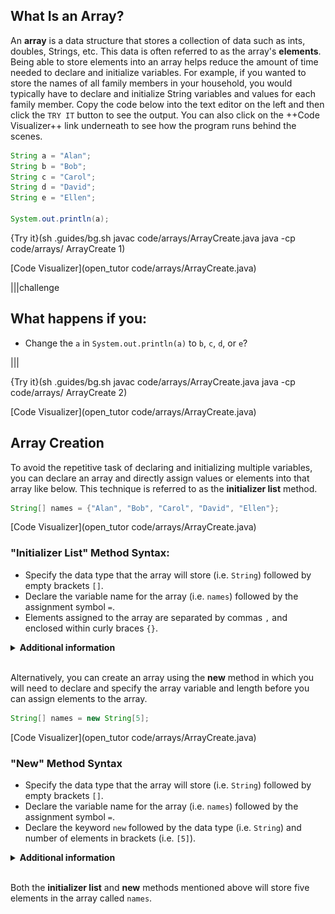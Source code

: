 ## What Is an Array?
An **array** is a data structure that stores a collection of data such as ints, doubles, Strings, etc. This data is often referred to as the array's **elements**. Being able to store elements into an array helps reduce the amount of time needed to declare and initialize variables. For example, if you wanted to store the names of all family members in your household, you would typically have to declare and initialize String variables and values for each family member. Copy the code below into the text editor on the left and then click the `TRY IT` button to see the output. You can also click on the ++Code Visualizer++ link underneath to see how the program runs behind the scenes.

```java
String a = "Alan";
String b = "Bob";
String c = "Carol";
String d = "David";
String e = "Ellen";

System.out.println(a);
```

{Try it}(sh .guides/bg.sh javac code/arrays/ArrayCreate.java java -cp code/arrays/ ArrayCreate 1)

[Code Visualizer](open_tutor code/arrays/ArrayCreate.java)

|||challenge
## What happens if you:
* Change the `a` in `System.out.println(a)` to `b`, `c`, `d`, or `e`?

|||

{Try it}(sh .guides/bg.sh javac code/arrays/ArrayCreate.java java -cp code/arrays/ ArrayCreate 2)

[Code Visualizer](open_tutor code/arrays/ArrayCreate.java)

## Array Creation
To avoid the repetitive task of declaring and initializing multiple variables, you can declare an array and directly assign values or elements into that array like below. This technique is referred to as the **initializer list** method.

```java
String[] names = {"Alan", "Bob", "Carol", "David", "Ellen"};
```

[Code Visualizer](open_tutor code/arrays/ArrayCreate.java)

### "Initializer List" Method Syntax:
* Specify the data type that the array will store (i.e. `String`) followed by empty brackets `[]`.
* Declare the variable name for the array (i.e. `names`) followed by the assignment symbol `=`.
* Elements assigned to the array are separated by commas `,` and enclosed within curly braces `{}`.

<details><summary><b>Additional information</b></summary>If you used the Code Visualizer, you'll notice that the array variable <code>names</code> points to all of the elements as a collection. An array is considered to be an <b>object</b> that bundles all of the data that it holds.<img src=".guides/img/ArrayInitializerList.png"/></details><br>

Alternatively, you can create an array using the **new** method in which you will need to declare and specify the array variable and length before you can assign elements to the array.

```java
String[] names = new String[5];
```

[Code Visualizer](open_tutor code/arrays/ArrayCreate.java)

### "New" Method Syntax
* Specify the data type that the array will store (i.e. `String`) followed by empty brackets `[]`.
* Declare the variable name for the array (i.e. `names`) followed by the assignment symbol `=`.
* Declare the keyword `new` followed by the data type (i.e. `String`) and number of elements in brackets (i.e. `[5]`).

<details><summary><b>Additional information</b></summary>If you used the Code Visualizer, you'll notice that the array variable <code>names</code> points to all of the elements as a collection. An array is considered to be an <b>object</b> that bundles all of the data that it holds.<img src=".guides/img/ArrayInitializerList.png"/></details><br>

Both the **initializer list** and **new** methods mentioned above will store five elements in the array called `names`.